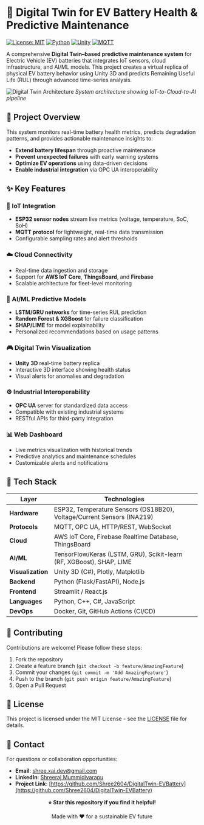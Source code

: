 # 🔋 Digital Twin for EV Battery Health & Predictive Maintenance

[![License: MIT](https://img.shields.io/badge/License-MIT-yellow.svg)](https://opensource.org/licenses/MIT)
[![Python](https://img.shields.io/badge/Python-3.8+-blue.svg)](https://www.python.org/)
[![Unity](https://img.shields.io/badge/Unity-2021.3+-000000.svg?logo=unity)](https://unity.com/)
[![MQTT](https://img.shields.io/badge/MQTT-Protocol-purple.svg)](https://mqtt.org/)

A comprehensive **Digital Twin–based predictive maintenance system** for Electric Vehicle (EV) batteries that integrates IoT sensors, cloud infrastructure, and AI/ML models. This project creates a virtual replica of physical EV battery behavior using Unity 3D and predicts Remaining Useful Life (RUL) through advanced time-series analysis.

![Digital Twin Architecture](docs/images/architecture-diagram.png)
*System architecture showing IoT-to-Cloud-to-AI pipeline*

## 🎯 Project Overview

This system monitors real-time battery health metrics, predicts degradation patterns, and provides actionable maintenance insights to:
- **Extend battery lifespan** through proactive maintenance
- **Prevent unexpected failures** with early warning systems
- **Optimize EV operations** using data-driven decisions
- **Enable industrial integration** via OPC UA interoperability


## ✨ Key Features

### 🔌 IoT Integration
- **ESP32 sensor nodes** stream live metrics (voltage, temperature, SoC, SoH)
- **MQTT protocol** for lightweight, real-time data transmission
- Configurable sampling rates and alert thresholds

### ☁️ Cloud Connectivity
- Real-time data ingestion and storage
- Support for **AWS IoT Core**, **ThingsBoard**, and **Firebase**
- Scalable architecture for fleet-level monitoring

### 🤖 AI/ML Predictive Models
- **LSTM/GRU networks** for time-series RUL prediction
- **Random Forest & XGBoost** for failure classification
- **SHAP/LIME** for model explainability
- Personalized recommendations based on usage patterns

### 🎮 Digital Twin Visualization
- **Unity 3D** real-time battery replica
- Interactive 3D interface showing health status
- Visual alerts for anomalies and degradation

### ⚙️ Industrial Interoperability
- **OPC UA** server for standardized data access
- Compatible with existing industrial systems
- RESTful APIs for third-party integration

### 📊 Web Dashboard
- Live metrics visualization with historical trends
- Predictive analytics and maintenance schedules
- Customizable alerts and notifications


## 🚀 Tech Stack

| Layer | Technologies |
|-------|-------------|
| **Hardware** | ESP32, Temperature Sensors (DS18B20), Voltage/Current Sensors (INA219) |
| **Protocols** | MQTT, OPC UA, HTTP/REST, WebSocket |
| **Cloud** | AWS IoT Core, Firebase Realtime Database, ThingsBoard |
| **AI/ML** | TensorFlow/Keras (LSTM, GRU), Scikit-learn (RF, XGBoost), SHAP, LIME |
| **Visualization** | Unity 3D (C#), Plotly, Matplotlib |
| **Backend** | Python (Flask/FastAPI), Node.js |
| **Frontend** | Streamlit / React.js |
| **Languages** | Python, C++, C#, JavaScript |
| **DevOps** | Docker, Git, GitHub Actions (CI/CD) |


## 🤝 Contributing

Contributions are welcome! Please follow these steps:

1. Fork the repository
2. Create a feature branch (`git checkout -b feature/AmazingFeature`)
3. Commit your changes (`git commit -m 'Add AmazingFeature'`)
4. Push to the branch (`git push origin feature/AmazingFeature`)
5. Open a Pull Request

## 📄 License

This project is licensed under the MIT License - see the [LICENSE](LICENSE) file for details.


## 📧 Contact

For questions or collaboration opportunities:

- **Email**: shree.xai.dev@gmail.com
- **LinkedIn**: [Shreeraj Mummidivarapu](https://linkedin.com/in/m-shreeraj)
- **Project Link**: [https://github.com/Shree2604/DigitalTwin-EVBattery](https://github.com/Shree2604/DigitalTwin-EVBattery)

<div align="center">

**⭐ Star this repository if you find it helpful!**

Made with ❤️ for a sustainable EV future

</div>
